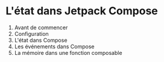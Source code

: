 # L'état dans Jetpack Compose

1. Avant de commencer
2. Configuration
3. L'état dans Compose
4. Les événements dans Compose
5. La mémoire dans une fonction composable